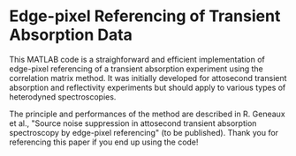 # Edge-pixel Referencing of Transient Absorption Data
This MATLAB code is a straighforward and efficient implementation of edge-pixel referencing of a transient absorption experiment using the correlation matrix method. It was initially developed for attosecond transient absorption and reflectivity experiments but should apply to various types of heterodyned spectroscopies.

The principle and performances of the method are described in R. Geneaux et al., "Source noise suppression in attosecond transient absorption spectroscopy by edge-pixel referencing" (to be published). Thank you for referencing this paper if you end up using the code!
